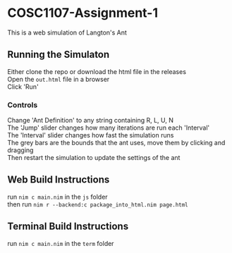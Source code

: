 # COSC1107-Assignment-1
This is a web simulation of Langton's Ant

## Running the Simulaton
Either clone the repo or download the html file in the releases  
Open the `out.html` file in a browser  
Click 'Run'  

### Controls
Change 'Ant Definition' to any string containing R, L, U, N  
The 'Jump' slider changes how many iterations are run each 'Interval'  
The 'Interval' slider changes how fast the simulation runs  
The grey bars are the bounds that the ant uses, move them by clicking and dragging  
Then restart the simulation to update the settings of the ant  

## Web Build Instructions
run `nim c main.nim` in the `js` folder  
then run `nim r --backend:c package_into_html.nim page.html`  

## Terminal Build Instructions
run `nim c main.nim` in the `term` folder

